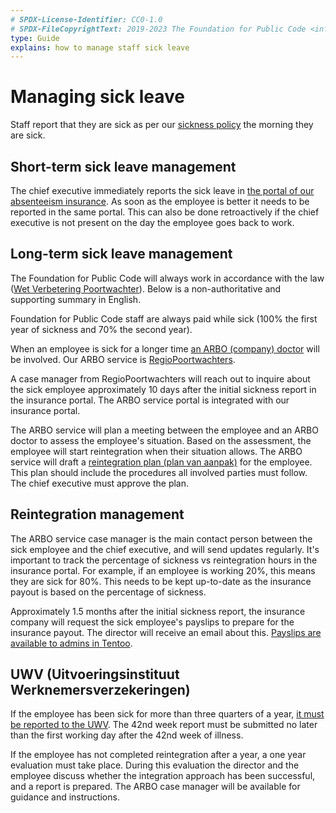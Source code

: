 ```yaml
---
# SPDX-License-Identifier: CC0-1.0
# SPDX-FileCopyrightText: 2019-2023 The Foundation for Public Code <info@publiccode.net>
type: Guide
explains: how to manage staff sick leave
---
```


# Managing sick leave

Staff report that they are sick as per our [sickness policy](../staff-information/sickness.md) the morning they are sick.

## Short-term sick leave management

The chief executive immediately reports the sick leave in [the portal of our absenteeism insurance](https://mijnwerkgeversportaal.acumen.nl/index3.html).
As soon as the employee is better it needs to be reported in the same portal.
This can also be done retroactively if the chief executive is not present on the day the employee goes back to work.

## Long-term sick leave management

The Foundation for Public Code will always work in accordance with the law ([Wet Verbetering Poortwachter](https://www.arboportaal.nl/onderwerpen/wet-verbetering-poortwachter)).
Below is a non-authoritative and supporting summary in English.

Foundation for Public Code staff are always paid while sick (100% the first year of sickness and 70% the second year).

When an employee is sick for a longer time [an ARBO (company) doctor](https://www.arboned.nl/en/absence-support/company-doctor-as-specialist) will be involved.
Our ARBO service is [RegioPoortwachters](https://www.regiopoortwachters.nl/).

A case manager from RegioPoortwachters will reach out to inquire about the sick employee approximately 10 days after the initial sickness report in the insurance portal.
The ARBO service portal is integrated with our insurance portal.

The ARBO service will plan a meeting between the employee and an ARBO doctor to assess the employee's situation.
Based on the assessment, the employee will start reintegration when their situation allows.
The ARBO service will draft a [reintegration plan (plan van aanpak)](https://business.gov.nl/regulation/working-conditions-employees/) for the employee.
This plan should include the procedures all involved parties must follow. The chief executive must approve the plan.

## Reintegration management

The ARBO service case manager is the main contact person between the sick employee and the chief executive, and will send updates regularly.
It's important to track the percentage of sickness vs reintegration hours in the insurance portal.
For example, if an employee is working 20%, this means they are sick for 80%.
This needs to be kept up-to-date as the insurance payout is based on the percentage of sickness.

Approximately 1.5 months after the initial sickness report, the insurance company will request the sick employee's payslips to prepare for the insurance payout.
The director will receive an email about this.
[Payslips are available to admins in Tentoo](https://about.publiccode.net/activities/tool-management/tentoo.html).

## UWV (Uitvoeringsinstituut Werknemersverzekeringen)

If the employee has been sick for more than three quarters of a year, [it must be reported to the UWV](https://www.uwv.nl/werkgevers/werknemer-is-ziek/loondoorbetaling/werknemer-is-langdurig-ziek/index.aspx).
The 42nd week report must be submitted no later than the first working day after the 42nd week of illness.

If the employee has not completed reintegration after a year, a one year evaluation must take place. During this evaluation the director and the employee discuss whether the integration approach has been successful, and a report is prepared.
The ARBO case manager will be available for guidance and instructions.
